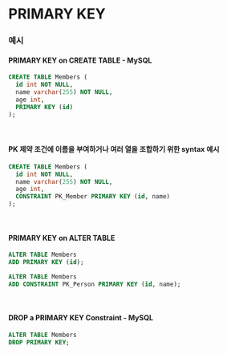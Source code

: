 # PRIMARY KEY

### 예시

#### PRIMARY KEY on CREATE TABLE - MySQL

```sql
CREATE TABLE Members (
  id int NOT NULL, 
  name varchar(255) NOT NULL, 
  age int, 
  PRIMARY KEY (id)
);
```

<br>

#### PK 제약 조건에 이름을 부여하거나 여러 열을 조합하기 위한 syntax 예시

```sql
CREATE TABLE Members (
  id int NOT NULL, 
  name varchar(255) NOT NULL, 
  age int, 
  CONSTRAINT PK_Member PRIMARY KEY (id, name)
);
```

<br>

#### PRIMARY KEY on ALTER TABLE

```sql
ALTER TABLE Members
ADD PRIMARY KEY (id);
```

```sql
ALTER TABLE Members
ADD CONSTRAINT PK_Person PRIMARY KEY (id, name);
```

<br>

#### DROP a PRIMARY KEY Constraint - MySQL

```sql
ALTER TABLE Members
DROP PRIMARY KEY;
```